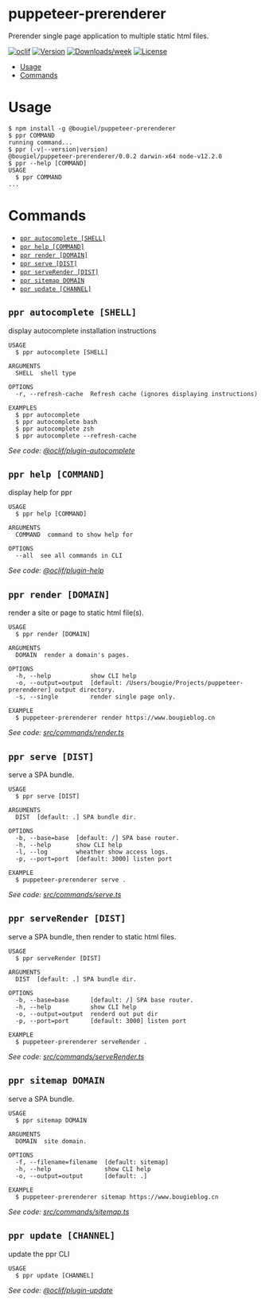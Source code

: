 puppeteer-prerenderer
=====================

Prerender single page application to multiple static html files.

[![oclif](https://img.shields.io/badge/cli-oclif-brightgreen.svg)](https://oclif.io)
[![Version](https://img.shields.io/npm/v/puppeteer-prerenderer.svg)](https://npmjs.org/package/puppeteer-prerenderer)
[![Downloads/week](https://img.shields.io/npm/dw/puppeteer-prerenderer.svg)](https://npmjs.org/package/puppeteer-prerenderer)
[![License](https://img.shields.io/npm/l/puppeteer-prerenderer.svg)](https://github.com/bougieL/puppeteer-prerenderer/blob/master/package.json)

<!-- toc -->
* [Usage](#usage)
* [Commands](#commands)
<!-- tocstop -->
# Usage
<!-- usage -->
```sh-session
$ npm install -g @bougiel/puppeteer-prerenderer
$ ppr COMMAND
running command...
$ ppr (-v|--version|version)
@bougiel/puppeteer-prerenderer/0.0.2 darwin-x64 node-v12.2.0
$ ppr --help [COMMAND]
USAGE
  $ ppr COMMAND
...
```
<!-- usagestop -->
# Commands
<!-- commands -->
* [`ppr autocomplete [SHELL]`](#ppr-autocomplete-shell)
* [`ppr help [COMMAND]`](#ppr-help-command)
* [`ppr render [DOMAIN]`](#ppr-render-domain)
* [`ppr serve [DIST]`](#ppr-serve-dist)
* [`ppr serveRender [DIST]`](#ppr-serverender-dist)
* [`ppr sitemap DOMAIN`](#ppr-sitemap-domain)
* [`ppr update [CHANNEL]`](#ppr-update-channel)

## `ppr autocomplete [SHELL]`

display autocomplete installation instructions

```
USAGE
  $ ppr autocomplete [SHELL]

ARGUMENTS
  SHELL  shell type

OPTIONS
  -r, --refresh-cache  Refresh cache (ignores displaying instructions)

EXAMPLES
  $ ppr autocomplete
  $ ppr autocomplete bash
  $ ppr autocomplete zsh
  $ ppr autocomplete --refresh-cache
```

_See code: [@oclif/plugin-autocomplete](https://github.com/oclif/plugin-autocomplete/blob/v0.1.0/src/commands/autocomplete/index.ts)_

## `ppr help [COMMAND]`

display help for ppr

```
USAGE
  $ ppr help [COMMAND]

ARGUMENTS
  COMMAND  command to show help for

OPTIONS
  --all  see all commands in CLI
```

_See code: [@oclif/plugin-help](https://github.com/oclif/plugin-help/blob/v2.1.6/src/commands/help.ts)_

## `ppr render [DOMAIN]`

render a site or page to static html file(s).

```
USAGE
  $ ppr render [DOMAIN]

ARGUMENTS
  DOMAIN  render a domain's pages.

OPTIONS
  -h, --help           show CLI help
  -o, --output=output  [default: /Users/bougie/Projects/puppeteer-prerenderer] output directory.
  -s, --single         render single page only.

EXAMPLE
  $ puppeteer-prerenderer render https://www.bougieblog.cn
```

_See code: [src/commands/render.ts](https://github.com/bougieL/puppeteer-prerenderer/blob/v0.0.2/src/commands/render.ts)_

## `ppr serve [DIST]`

serve a SPA bundle.

```
USAGE
  $ ppr serve [DIST]

ARGUMENTS
  DIST  [default: .] SPA bundle dir.

OPTIONS
  -b, --base=base  [default: /] SPA base router.
  -h, --help       show CLI help
  -l, --log        wheather show access logs.
  -p, --port=port  [default: 3000] listen port

EXAMPLE
  $ puppeteer-prerenderer serve .
```

_See code: [src/commands/serve.ts](https://github.com/bougieL/puppeteer-prerenderer/blob/v0.0.2/src/commands/serve.ts)_

## `ppr serveRender [DIST]`

serve a SPA bundle, then render to static html files.

```
USAGE
  $ ppr serveRender [DIST]

ARGUMENTS
  DIST  [default: .] SPA bundle dir.

OPTIONS
  -b, --base=base      [default: /] SPA base router.
  -h, --help           show CLI help
  -o, --output=output  renderd out put dir
  -p, --port=port      [default: 3000] listen port

EXAMPLE
  $ puppeteer-prerenderer serveRender .
```

_See code: [src/commands/serveRender.ts](https://github.com/bougieL/puppeteer-prerenderer/blob/v0.0.2/src/commands/serveRender.ts)_

## `ppr sitemap DOMAIN`

serve a SPA bundle.

```
USAGE
  $ ppr sitemap DOMAIN

ARGUMENTS
  DOMAIN  site domain.

OPTIONS
  -f, --filename=filename  [default: sitemap]
  -h, --help               show CLI help
  -o, --output=output      [default: .]

EXAMPLE
  $ puppeteer-prerenderer sitemap https://www.bougieblog.cn
```

_See code: [src/commands/sitemap.ts](https://github.com/bougieL/puppeteer-prerenderer/blob/v0.0.2/src/commands/sitemap.ts)_

## `ppr update [CHANNEL]`

update the ppr CLI

```
USAGE
  $ ppr update [CHANNEL]
```

_See code: [@oclif/plugin-update](https://github.com/oclif/plugin-update/blob/v1.3.9/src/commands/update.ts)_
<!-- commandsstop -->
